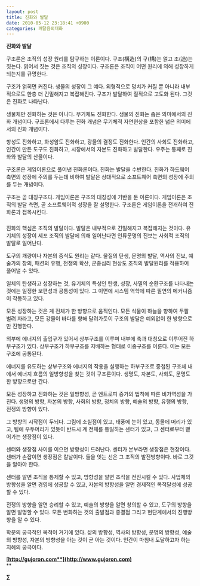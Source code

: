 ```yaml
---
layout: post
title: 진화와 발달
date: 2010-05-12 23:18:41 +0900
categories: 깨달음의대화
---
```

**진화와 발달**  


  
구조론은 조직의 성장 원리를 탐구하는 이론이다. 구조(構造)의 구(構)는 얽고 조(造)는 짓는다. 얽어서 짓는 것은 조직의 성장이다. 구조론은 조직이 어떤 원리에 의해 성장하게 되는지를 규명한다.



구조가 얽히면 커진다. 생물의 성장이 그 예다. 외형적으로 덩치가 커질 뿐 아니라 내부적으로도 한층 더 긴밀해지고 복잡해진다. 구조가 발달하여 질적으로 고도화 된다. 그것은 진화로 나타난다. 



생물체만 진화하는 것은 아니다. 무기체도 진화한다. 생물의 진화는 좁은 의미에서의 진화 개념이다. 구조론에서 다루는 진화 개념은 무기체적 자연현상을 포함한 넓은 의미에서의 진화 개념이다. 



항성도 진화하고, 화성암도 진화하고, 광물의 결정도 진화한다. 인간의 사회도 진화하고, 인간이 만든 도구도 진화하고, 시장에서의 자본도 진화하고 발달한다. 우주는 통째로 진화와 발달의 산물이다. 



구조론은 게임이론으로 풀어낸 진화론이다. 진화는 발달을 수반한다. 진화가 하드웨어 측면의 성장에 주의를 두는데 비하여 발달은 상대적으로 소프트웨어 측면의 성장에 주의를 두는 개념이다.



구조는 곧 대칭구조다. 게임이론은 구조의 대칭성에 기반을 둔 이론이다. 게임이론은 조직의 발달 측면, 곧 소프트웨어적 성장을 잘 설명한다. 구조론은 게임이론을 전개하여 진화론과 접목시킨다.



###



진화의 핵심은 조직의 발달이다. 발달은 내부적으로 긴밀해지고 복잡해지는 것이다. 유기체의 성장이 세포 조직의 발달에 의해 일어난다면 인류문명의 진보는 사회적 조직의 발달로 일어난다.



도구의 개량이나 자본의 증식도 원리는 같다. 물질의 탄생, 문명의 발달, 역사의 진보, 예술가의 창의, 패션의 유행, 전쟁의 확산, 군중심리 현상도 조직의 발달원리를 적용하여 풀어낼 수 있다. 



일체의 탄생하고 성장하는 것, 유기체의 특성인 탄생, 성장, 사멸의 순환구조를 나타내는 것에는 일정한 보편성과 공통성이 있다. 그 이면에 시스템 역학에 따른 필연의 메커니즘이 작동하고 있다. 



모든 성장하는 것은 계 전체가 한 방향으로 움직인다. 모든 식물이 하늘을 향하여 두팔 벌려 자라고, 모든 강물이 바다를 향해 달려가듯이 구조의 발달은 예외없이 한 방향으로만 진행한다. 



외부에 에너지의 출입구가 있어서 상부구조를 이루며 내부에 축과 대칭으로 이루어진 하부구조가 있다. 상부구조가 하부구조를 지배하는 형태로 이중구조를 이룬다. 이는 모든 구조에 공통된다.



에너지를 유도하는 상부구조와 에너지의 작용을 실행하는 하부구조로 중첩된 구조체 내에서 에너지 흐름의 일방향성을 찾는 것이 구조론이다. 생명도, 자본도, 사회도, 문명도 한 방향으로만 간다. 



모든 성장하고 진화하는 것은 일방향성, 곧 엔트로피 증가의 법칙에 따른 비가역성을 가진다. 생명의 방향, 자본의 방향, 사회의 방향, 정치의 방향, 예술의 방향, 유행의 방향, 전쟁의 방향이 있다. 



그 방향의 시작점이 두뇌다. 그림에 소실점이 있고, 태풍에 눈이 있고, 동물에 머리가 있고, 팀에 우두머리가 있듯이 반드시 계 전체를 통일하는 센터가 있고, 그 센터로부터 뻗어가는 생장점이 있다.



센터와 생장점 사이를 이으면 방향성이 드러난다. 센터가 본부라면 생장점은 현장이다. 센터가 손잡이면 생장점은 칼날이다. 둘을 잇는 선은 그 조직의 발전방향이다. 바로 그것을 알아야 한다.



센터를 알면 조직을 통제할 수 있고, 방향성을 알면 조직을 전진시킬 수 있다. 사업체의 방향성을 알면 경영에 성공할 수 있고, 자본의 방향성을 알면 경제적인 목적달성에 성공할 수 있다. 



전쟁의 방향을 알면 승리할 수 있고, 예술의 방향을 알면 창의할 수 있고, 도구의 방향을 알면 발명할 수 있다. 모든 변화하는 것의 출발점과 종결점 그리고 현단계에서의 진행방향을 알 수 있다.



학문의 궁극적인 목적이 거기에 있다. 삶의 방향성, 역사의 방향성, 문명의 방향성, 예술의 방향성, 자본의 방향성을 아는 것이 곧 아는 것이다. 인간이 마침내 도달하고자 하는 지혜의 궁극이다.







[**http://gujoron.com**](http://www.gujoron.com)**  
** 

**∑**